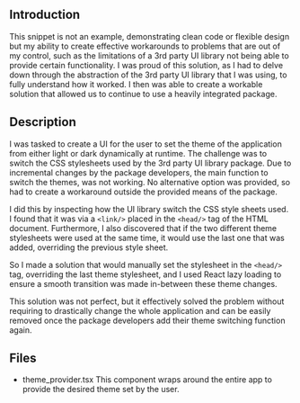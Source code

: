 ## Introduction
This snippet is not an example, demonstrating clean code or flexible design but my ability to create effective workarounds to problems that are out of my control, such as the limitations of a 3rd party UI library not being able to provide certain functionality. I was proud of this solution, as I had to delve down through the abstraction of the 3rd party UI library that I was using, to fully understand how it worked. I then was able to create a workable solution that allowed us to continue to use a heavily integrated package.

## Description
I was tasked to create a UI for the user to set the theme of the application from either light or dark dynamically at runtime. The challenge was to switch the CSS stylesheets used by the 3rd party UI library package. Due to incremental changes by the package developers, the main function to switch the themes, was not working. No alternative option was provided, so had to create a workaround outside the provided means of the package.

I did this by inspecting how the UI library switch the CSS style sheets used. I found that it was via a `<link/>` placed in the `<head/>` tag of the HTML document. Furthermore, I also discovered that if the two different theme stylesheets were used at the same time, it would use the last one that was added, overriding the previous style sheet.

So I made a solution that would manually set the stylesheet in the `<head/>` tag, overriding the last theme stylesheet, and I used React lazy loading to ensure a smooth transition was made in-between these theme changes. 

This solution was not perfect, but it effectively solved the problem without requiring to drastically change the whole application and can be easily removed once the package developers add their theme switching function again.

## Files
- theme_provider.tsx
	This component wraps around the entire app to provide the desired theme set by the user.
